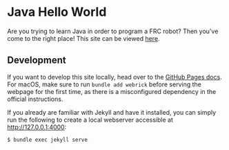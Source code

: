 # Java Hello World

Are you trying to learn Java in order to program a FRC robot? Then you've come to the right place! This site can be viewed [here](https://jhs-viking-robotics.github.io/Java-Hello-World/).

## Development

If you want to develop this site locally, head over to the [GitHub Pages docs](https://docs.github.com/en/pages). For macOS, make sure to run ```bundle add webrick``` before serving the webpage for the first time, as there is a misconfigured dependency in the official instructions.

If you already are familiar with Jekyll and have it installed, you can simply run the following to create a local webserver accessible at http://127.0.0.1:4000:

```bash
$ bundle exec jekyll serve
```
